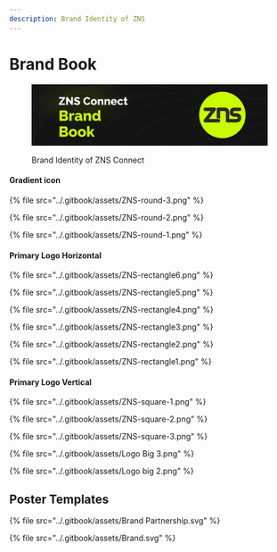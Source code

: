 ```yaml
---
description: Brand Identity of ZNS
---
```


# Brand Book

<figure><img src="../.gitbook/assets/Brand Book.jpg" alt=""><figcaption><p>Brand Identity of ZNS Connect</p></figcaption></figure>

#### Gradient icon[​](https://docs.arthera.net/build/branding/#gradient-icon) <a href="#gradient-icon" id="gradient-icon"></a>

{% file src="../.gitbook/assets/ZNS-round-3.png" %}

{% file src="../.gitbook/assets/ZNS-round-2.png" %}

{% file src="../.gitbook/assets/ZNS-round-1.png" %}

#### Primary Logo Horizontal  <a href="#primary-logo-vertical-black-wordmark" id="primary-logo-vertical-black-wordmark"></a>



{% file src="../.gitbook/assets/ZNS-rectangle6.png" %}

{% file src="../.gitbook/assets/ZNS-rectangle5.png" %}

{% file src="../.gitbook/assets/ZNS-rectangle4.png" %}

{% file src="../.gitbook/assets/ZNS-rectangle3.png" %}

{% file src="../.gitbook/assets/ZNS-rectangle2.png" %}

{% file src="../.gitbook/assets/ZNS-rectangle1.png" %}

#### Primary Logo Vertical <a href="#primary-logo-vertical-black-wordmark" id="primary-logo-vertical-black-wordmark"></a>



{% file src="../.gitbook/assets/ZNS-square-1.png" %}

{% file src="../.gitbook/assets/ZNS-square-2.png" %}

{% file src="../.gitbook/assets/ZNS-square-3.png" %}

{% file src="../.gitbook/assets/Logo Big 3.png" %}

{% file src="../.gitbook/assets/Logo big 2.png" %}

## Poster Templates



{% file src="../.gitbook/assets/Brand Partnership.svg" %}

{% file src="../.gitbook/assets/Brand.svg" %}
